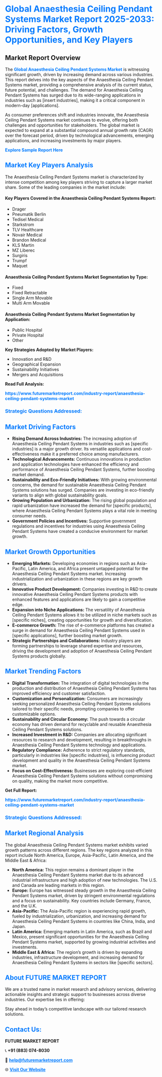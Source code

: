 <h1 style="color: #007BFF;">Global Anaesthesia Ceiling Pendant Systems Market Report 2025-2033: Driving Factors, Growth Opportunities, and Key Players</h1>

<section id="overview">
<h2>Market Report Overview</h2>
<p>The <a href="https://www.futuremarketreport.com/industry-report/anaesthesia-ceiling-pendant-systems-market" style="color: #007BFF; text-decoration: none;"><strong>Global Anaesthesia Ceiling Pendant Systems Market</strong></a> is witnessing significant growth, driven by increasing demand across various industries. This report delves into the key aspects of the Anaesthesia Ceiling Pendant Systems market, providing a comprehensive analysis of its current status, future potential, and challenges. The demand for Anaesthesia Ceiling Pendant Systems has surged due to its wide-ranging applications in industries such as [insert industries], making it a critical component in modern-day [applications].</p>
<p>As consumer preferences shift and industries innovate, the Anaesthesia Ceiling Pendant Systems market continues to evolve, offering both challenges and opportunities for stakeholders. The global market is expected to expand at a substantial compound annual growth rate (CAGR) over the forecast period, driven by technological advancements, emerging applications, and increasing investments by major players.</p>
</section>

<section id="overview">
<p><a href="https://www.futuremarketreport.com/request-sample/reportId=102182" style="color: #007BFF; text-decoration: none;"><strong>Explore Sample Report Here</strong></a></p>
</section>

<section id="key-players">
<h2 style="color: #007BFF;">Market Key Players Analysis</h2>
<p>The Anaesthesia Ceiling Pendant Systems market is characterized by intense competition among key players striving to capture a larger market share. Some of the leading companies in the market include:</p>
<h4>Key Players Covered in the Anaesthesia Ceiling Pendant Systems Report:</h4>
<ul><li>Drager</li><li>Pneumatik Berlin</li><li>Tedisel Medical</li><li>Starkstrom</li><li>TLV Healthcare</li><li>Novair Medical</li><li>Brandon Medical</li><li>KLS Martin</li><li>MZ Liberec</li><li>Surgiris</li><li>Trumpf</li><li>Maquet</li></ul>
<h4>Anaesthesia Ceiling Pendant Systems Market Segmentation by Type:</h4>
<ul><li>Fixed</li><li>Fixed Retractable</li><li>Single Arm Movable</li><li>Multi Arm Movable</li></ul>

<h4>Anaesthesia Ceiling Pendant Systems Market Segmentation by Application:</h4>
<ul><li>Public Hospital</li><li>Private Hospital</li><li>Other</li></ul>
<p><strong>Key Strategies Adopted by Market Players:</strong></p>
<ul>
<li>Innovation and R&D</li>
<li>Geographical Expansion</li>
<li>Sustainability Initiatives</li>
<li>Mergers and Acquisitions</li>
</ul>
</section>

<section>
<p><strong>Read Full Analysis: </strong></p><a href="https://www.futuremarketreport.com/industry-report/anaesthesia-ceiling-pendant-systems-market" style="color: #007BFF; text-decoration: none;"><strong>https://www.futuremarketreport.com/industry-report/anaesthesia-ceiling-pendant-systems-market</strong></a>
<h3 style="color: #007BFF;">Strategic Questions Addressed:</h3>
</section>

<section id="driving-factors">
<h2 style="color: #007BFF;">Market Driving Factors</h2>
<ul>
<li><strong>Rising Demand Across Industries:</strong> The increasing adoption of Anaesthesia Ceiling Pendant Systems in industries such as [specific industries] is a major growth driver. Its versatile applications and cost-effectiveness make it a preferred choice among manufacturers.</li>
<li><strong>Technological Advancements:</strong> Continuous innovations in production and application technologies have enhanced the efficiency and performance of Anaesthesia Ceiling Pendant Systems, further boosting market demand.</li>
<li><strong>Sustainability and Eco-Friendly Initiatives:</strong> With growing environmental concerns, the demand for sustainable Anaesthesia Ceiling Pendant Systems solutions has surged. Companies are investing in eco-friendly variants to align with global sustainability goals.</li>
<li><strong>Growing Population and Urbanization:</strong> The rising global population and rapid urbanization have increased the demand for [specific products], where Anaesthesia Ceiling Pendant Systems plays a vital role in meeting consumer needs.</li>
<li><strong>Government Policies and Incentives:</strong> Supportive government regulations and incentives for industries using Anaesthesia Ceiling Pendant Systems have created a conducive environment for market growth.</li>
</ul>
</section>

<section id="growth-opportunities">
<h2 style="color: #007BFF;">Market Growth Opportunities</h2>
<ul>
<li><strong>Emerging Markets:</strong> Developing economies in regions such as Asia-Pacific, Latin America, and Africa present untapped potential for the Anaesthesia Ceiling Pendant Systems market. Increasing industrialization and urbanization in these regions are key growth drivers.</li>
<li><strong>Innovative Product Development:</strong> Companies investing in R&D to create innovative Anaesthesia Ceiling Pendant Systems products with enhanced features and applications are likely to gain a competitive edge.</li>
<li><strong>Expansion into Niche Applications:</strong> The versatility of Anaesthesia Ceiling Pendant Systems allows it to be utilized in niche markets such as [specific niches], creating opportunities for growth and diversification.</li>
<li><strong>E-commerce Growth:</strong> The rise of e-commerce platforms has created a surge in demand for Anaesthesia Ceiling Pendant Systems used in [specific applications], further boosting market growth.</li>
<li><strong>Strategic Partnerships and Collaborations:</strong> Industry players are forming partnerships to leverage shared expertise and resources, driving the development and adoption of Anaesthesia Ceiling Pendant Systems products globally.</li>
</ul>
</section>

<section id="trending-factors">
<h2 style="color: #007BFF;">Market Trending Factors</h2>
<ul>
<li><strong>Digital Transformation:</strong> The integration of digital technologies in the production and distribution of Anaesthesia Ceiling Pendant Systems has improved efficiency and customer satisfaction.</li>
<li><strong>Customization and Personalization:</strong> Consumers are increasingly seeking personalized Anaesthesia Ceiling Pendant Systems solutions tailored to their specific needs, prompting companies to offer customizable options.</li>
<li><strong>Sustainability and Circular Economy:</strong> The push towards a circular economy has driven demand for recyclable and reusable Anaesthesia Ceiling Pendant Systems solutions.</li>
<li><strong>Increased Investment in R&D:</strong> Companies are allocating significant resources to research and development, resulting in breakthroughs in Anaesthesia Ceiling Pendant Systems technology and applications.</li>
<li><strong>Regulatory Compliance:</strong> Adherence to strict regulatory standards, particularly in industries like [specific industries], is influencing product development and quality in the Anaesthesia Ceiling Pendant Systems market.</li>
<li><strong>Focus on Cost-Effectiveness:</strong> Businesses are exploring cost-efficient Anaesthesia Ceiling Pendant Systems solutions without compromising on quality, making the market more competitive.</li>
</ul>
</section>

<section>
<p><strong>Get Full Report: </strong></p><a href="https://www.futuremarketreport.com/industry-report/anaesthesia-ceiling-pendant-systems-market" style="color: #007BFF; text-decoration: none;"><strong>https://www.futuremarketreport.com/industry-report/anaesthesia-ceiling-pendant-systems-market</strong></a>
<h3 style="color: #007BFF;">Strategic Questions Addressed:</h3>
</section>


<section id="regional-analysis">
<h2 style="color: #007BFF;">Market Regional Analysis</h2>
<p>The global Anaesthesia Ceiling Pendant Systems market exhibits varied growth patterns across different regions. The key regions analyzed in this report include North America, Europe, Asia-Pacific, Latin America, and the Middle East & Africa:</p>
<ul>
<li><strong>North America:</strong> This region remains a dominant player in the Anaesthesia Ceiling Pendant Systems market due to its advanced industrial infrastructure and high adoption of new technologies. The U.S. and Canada are leading markets in this region.</li>
<li><strong>Europe:</strong> Europe has witnessed steady growth in the Anaesthesia Ceiling Pendant Systems market, driven by stringent environmental regulations and a focus on sustainability. Key countries include Germany, France, and the U.K.</li>
<li><strong>Asia-Pacific:</strong> The Asia-Pacific region is experiencing rapid growth, fueled by industrialization, urbanization, and increasing demand for Anaesthesia Ceiling Pendant Systems in countries like China, India, and Japan.</li>
<li><strong>Latin America:</strong> Emerging markets in Latin America, such as Brazil and Mexico, present significant opportunities for the Anaesthesia Ceiling Pendant Systems market, supported by growing industrial activities and investments.</li>
<li><strong>Middle East & Africa:</strong> The region’s growth is driven by expanding industries, infrastructure development, and increasing demand for Anaesthesia Ceiling Pendant Systems in sectors like [specific sectors].</li>
</ul>
</section>

<footer>
<h2 style="color: #007BFF;">About FUTURE MARKET REPORT</h2>
<p>We are a trusted name in market research and advisory services, delivering actionable insights and strategic support to businesses across diverse industries. Our expertise lies in offering:</p>

<p>Stay ahead in today’s competitive landscape with our tailored research solutions.</p>

<h2 style="color: #007BFF;">Contact Us:</h2>
<p><strong>FUTURE MARKET REPORT</strong></p>
<p>📞 <strong>+91 (883) 074-8030</strong></p>
<p>📧 <strong><a href="mailto:help@futuremarketreport.com" style="color: #007BFF;">help@futuremarketreport.com</a></strong></p>
<p>🌐 <strong><a href="https://www.futuremarketreport.com/" style="color: #007BFF;">Visit Our Website</a></strong></p>
</footer>